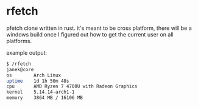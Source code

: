 # rfetch
pfetch clone written in rust.
it's meant to be cross platform, there will be a windows build once I figured out how to get the current user on all platforms.

example output:
```zsh
$ /rfetch
janek@core
os        Arch Linux
uptime    1d 1h 50m 48s
cpu       AMD Ryzen 7 4700U with Radeon Graphics
kernel    5.14.14-arch1-1
memory    3864 MB / 16106 MB
```
